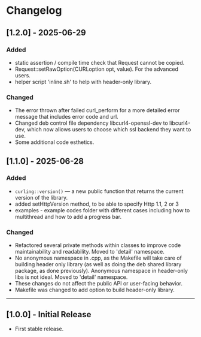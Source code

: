 # Changelog

## [1.2.0] - 2025-06-29
### Added
- static assertion / compile time check that Request cannot be copied.
- Request::setRawOption(CURLoption opt, <T> value). For the advanced users.
- helper script 'inline.sh' to help with header-only library.

### Changed
- The error thrown after failed curl_perform for a more detailed error message that includes error code and url.
- Changed deb control file dependency libcurl4-openssl-dev to libcurl4-dev, which now allows users to choose which ssl backend they want to use.
- Some additional code esthetics.


## [1.1.0] - 2025-06-28
### Added
- `curling::version()` — a new public function that returns the current version of the library.
- added setHttpVersion method, to be able to specify Http 1.1, 2 or 3
- examples - example codes folder with different cases including how to multithread and how to add a progress bar.

### Changed
- Refactored several private methods within classes to improve code maintainability and readability. Moved to 'detail' namespace.
- No anonymous namespace in .cpp, as the Makefile will take care of building header only library (as well as doing the deb shared library package, as done previously). Anonymous namespace in header-only libs is not ideal. Moved to 'detail' namespace.
- These changes do not affect the public API or user-facing behavior.
- Makefile was changed to add option to build header-only library.

---

## [1.0.0] - Initial Release
- First stable release.

